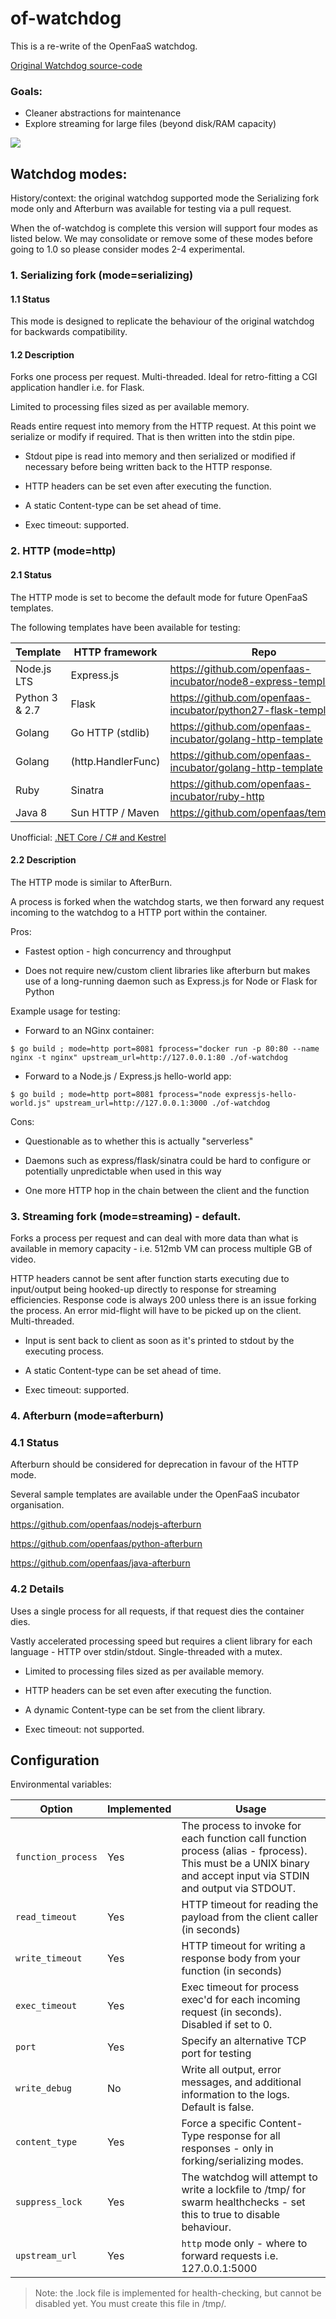# of-watchdog

This is a re-write of the OpenFaaS watchdog.

[Original Watchdog source-code](https://github.com/openfaas/faas/tree/master/watchdog)

### Goals:
* Cleaner abstractions for maintenance
* Explore streaming for large files (beyond disk/RAM capacity)

![](https://camo.githubusercontent.com/61c169ab5cd01346bc3dc7a11edc1d218f0be3b4/68747470733a2f2f7062732e7477696d672e636f6d2f6d656469612f4447536344626c554941416f34482d2e6a70673a6c61726765)

## Watchdog modes:

History/context: the original watchdog supported mode the Serializing fork mode only and Afterburn was available for testing via a pull request.

When the of-watchdog is complete this version will support four modes as listed below. We may consolidate or remove some of these modes before going to 1.0 so please consider modes 2-4 experimental.


### 1. Serializing fork (mode=serializing)

#### 1.1 Status

This mode is designed to replicate the behaviour of the original watchdog for backwards compatibility.

#### 1.2 Description

Forks one process per request. Multi-threaded. Ideal for retro-fitting a CGI application handler i.e. for Flask.

Limited to processing files sized as per available memory.

Reads entire request into memory from the HTTP request. At this point we serialize or modify if required. That is then written into the stdin pipe.

* Stdout pipe is read into memory and then serialized or modified if necessary before being written back to the HTTP response.

* HTTP headers can be set even after executing the function.

* A static Content-type can be set ahead of time.

* Exec timeout: supported.

### 2. HTTP (mode=http)

#### 2.1 Status

The HTTP mode is set to become the default mode for future OpenFaaS templates.

The following templates have been available for testing:

| Template               | HTTP framework      | Repo                                                               |
|------------------------|---------------------|--------------------------------------------------------------------|
| Node.js LTS            | Express.js          | https://github.com/openfaas-incubator/node8-express-template       |
| Python 3 & 2.7         | Flask               | https://github.com/openfaas-incubator/python27-flask-template      |
| Golang                 | Go HTTP (stdlib)    | https://github.com/openfaas-incubator/golang-http-template         |
| Golang                 | (http.HandlerFunc)  | https://github.com/openfaas-incubator/golang-http-template         |
| Ruby                   | Sinatra             | https://github.com/openfaas-incubator/ruby-http                    |      
| Java 8                 | Sun HTTP / Maven    | https://github.com/openfaas/templates/                             |      

Unofficial: [.NET Core / C# and Kestrel](https://github.com/burtonr/csharp-kestrel-template)

#### 2.2 Description

The HTTP mode is similar to AfterBurn.

A process is forked when the watchdog starts, we then forward any request incoming to the watchdog to a HTTP port within the container.

Pros:

* Fastest option - high concurrency and throughput

* Does not require new/custom client libraries like afterburn but makes use of a long-running daemon such as Express.js for Node or Flask for Python

Example usage for testing:

* Forward to an NGinx container:

```
$ go build ; mode=http port=8081 fprocess="docker run -p 80:80 --name nginx -t nginx" upstream_url=http://127.0.0.1:80 ./of-watchdog
```

* Forward to a Node.js / Express.js hello-world app:

```
$ go build ; mode=http port=8081 fprocess="node expressjs-hello-world.js" upstream_url=http://127.0.0.1:3000 ./of-watchdog
```

Cons:

* Questionable as to whether this is actually "serverless"

* Daemons such as express/flask/sinatra could be hard to configure or potentially unpredictable when used in this way

* One more HTTP hop in the chain between the client and the function

### 3. Streaming fork (mode=streaming) - default.

Forks a process per request and can deal with more data than what is available in memory capacity - i.e. 512mb VM can process multiple GB of video.

HTTP headers cannot be sent after function starts executing due to input/output being hooked-up directly to response for streaming efficiencies. Response code is always 200 unless there is an issue forking the process. An error mid-flight will have to be picked up on the client. Multi-threaded.

* Input is sent back to client as soon as it's printed to stdout by the executing process.

* A static Content-type can be set ahead of time.

* Exec timeout: supported.

### 4. Afterburn (mode=afterburn)

### 4.1 Status

Afterburn should be considered for deprecation in favour of the HTTP mode.

Several sample templates are available under the OpenFaaS incubator organisation.

https://github.com/openfaas/nodejs-afterburn

https://github.com/openfaas/python-afterburn

https://github.com/openfaas/java-afterburn

### 4.2 Details

Uses a single process for all requests, if that request dies the container dies.

Vastly accelerated processing speed but requires a client library for each language - HTTP over stdin/stdout. Single-threaded with a mutex.

* Limited to processing files sized as per available memory.

* HTTP headers can be set even after executing the function.

* A dynamic Content-type can be set from the client library.

* Exec timeout: not supported.

## Configuration

Environmental variables:

| Option                 | Implemented | Usage             |
|------------------------|--------------|-------------------------------|
| `function_process`     | Yes          | The process to invoke for each function call function process (alias - fprocess). This must be a UNIX binary and accept input via STDIN and output via STDOUT.  |
| `read_timeout`         | Yes          | HTTP timeout for reading the payload from the client caller (in seconds) |
| `write_timeout`        | Yes          | HTTP timeout for writing a response body from your function (in seconds)  |
| `exec_timeout`         | Yes          | Exec timeout for process exec'd for each incoming request (in seconds). Disabled if set to 0. |
| `port`                 | Yes          | Specify an alternative TCP port for testing |
| `write_debug`          | No           | Write all output, error messages, and additional information to the logs. Default is false. |
| `content_type`         | Yes          | Force a specific Content-Type response for all responses - only in forking/serializing modes. |
| `suppress_lock`        | Yes           | The watchdog will attempt to write a lockfile to /tmp/ for swarm healthchecks - set this to true to disable behaviour. |
| `upstream_url`         | Yes          | `http` mode only - where to forward requests i.e. 127.0.0.1:5000 |

> Note: the .lock file is implemented for health-checking, but cannot be disabled yet. You must create this file in /tmp/.
